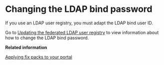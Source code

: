 # Changing the LDAP bind password

If you use an LDAP user registry, you must adapt the LDAP bind user ID.

Go to [Updating the federated LDAP user registry](update_ldap_ureg.md) to view information about how to change the LDAP bind password.


**Related information**  


[Applying fix packs to your portal](../security/apply_fixpacks.md)

